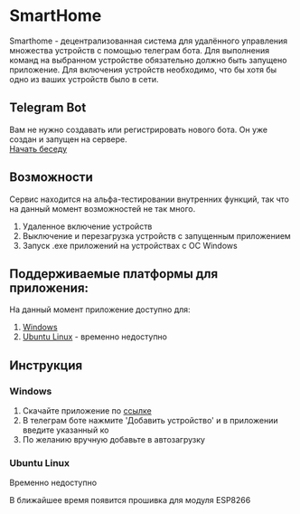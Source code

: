 # SmartHome

Smarthome - децентрализованная система для удалённого управления множества устройств с помощью телеграм бота.
Для выполнения команд на выбранном устройстве обязательно должно быть запущено приложение.
Для включения устройств необходимо, что бы хотя бы одно из ваших устройств было в сети. 

## Telegram Bot
Вам не нужно создавать или регистрировать нового бота. Он уже создан и запущен на сервере.  
[Начать беседу](https://t.me/tsmarthomebot)

## Возможности
Сервис находится на альфа-тестировании внутренних функций, так что на данный момент возможностей не так много.

1) Удаленное включение устройств
2) Выключение и перезагрузка устройств с запущенным приложением
3) Запуск .exe приложений на устройствах с ОС Windows

## Поддерживаемые платформы для приложения:
На данный момент приложение доступно для:  
1. [Windows](https://github.com/zeinlol/SmartHome/raw/main/SmartHome.exe)
2. [Ubuntu Linux](https://github.com/zeinlol/SmartHome) - временно недоступно

## Инструкция  
### Windows  
1) Скачайте приложение по [ссылке](https://github.com/zeinlol/SmartHome/raw/main/SmartHome.exe)
2) В телеграм боте нажмите 'Добавить устройство' и в приложении введите указанный ко
3) По желанию вручную добавьте в автозагрузку  
### Ubuntu Linux
Временно недоступно
<!-- 1) Скачайте приложение по [ссылке](https://github.com/zeinlol/SmartHome)
2) Убедитесь, что у вас установлен Python 3.7 или выше
3) Введите команду  
4) Для запуска приложения распакуйте архив и введите в терминале команду: 
> python3 ПУТЬ_К_ФАЙЛУ/smarthomehub.py
5) По желанию в ручную добавьте файл в автозагрузку -->

В ближайшее время появится прошивка для модуля ESP8266
